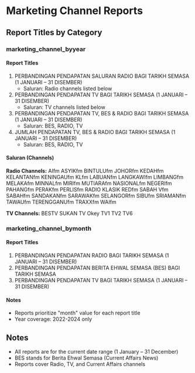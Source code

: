 # Marketing Channel Reports

## Report Titles by Category

### marketing_channel_byyear

#### Report Titles
1. PERBANDINGAN PENDAPATAN SALURAN RADIO BAGI TARIKH SEMASA (1 JANUARI – 31 DISEMBER)
   - Saluran: Radio channels listed below
2. PERBANDINGAN PENDAPATAN TV BAGI TARIKH SEMASA (1 JANUARI – 31 DISEMBER)
   - Saluran: TV channels listed below
3. PERBANDINGAN PENDAPATAN TV, BES & RADIO BAGI TARIKH SEMASA (1 JANUARI – 31 DISEMBER)
   - Saluran: BES, RADIO, TV
4. JUMLAH PENDAPATAN TV, BES & RADIO BAGI TARIKH SEMASA (1 JANUARI – 31 DISEMBER)
   - Saluran: BES, RADIO, TV

#### Saluran (Channels)

**Radio Channels:**
AIfm
ASYIKfm
BINTULUfm
JOHORfm
KEDAHfm
KELANTANfm
KENINGAUfm
KLfm
LABUANfm
LANGKAWIfm
LIMBANGfm
MELAKAfm
MINNALfm
MIRIfm
MUTIARAfm
NASIONALfm
NEGERIfm
PAHANGfm
PERAKfm
PERLISfm
RADIO KLASIK
REDfm
SABAH Vfm
SABAHfm
SANDAKANfm
SARAWAKfm
SELANGORfm
SIBUfm
SRIAMANfm
TAWAUfm
TERENGGANUfm
TRAXXfm
WAIfm

**TV Channels:**
BESTV
SUKAN
TV Okey
TV1
TV2
TV6

### marketing_channel_bymonth

#### Report Titles
1. PERBANDINGAN PENDAPATAN RADIO BAGI TARIKH SEMASA (1 JANUARI – 31 DISEMBER)
2. PERBANDINGAN PENDAPATAN BERITA EHWAL SEMASA (BES) BAGI TARIKH SEMASA
3. PERBANDINGAN PENDAPATAN TV BAGI TARIKH SEMASA (1 JANUARI – 31 DISEMBER)

#### Notes
- Reports prioritize "month" value for each report title
- Year coverage: 2022-2024 only

## Notes
- All reports are for the current date range (1 January – 31 December)
- BES stands for Berita Ehwal Semasa (Current Affairs News)
- Reports cover Radio, TV, and Current Affairs channels